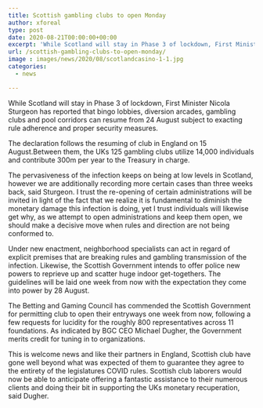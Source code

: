 ```yaml
---
title: Scottish gambling clubs to open Monday
author: xforeal 
type: post
date: 2020-08-21T00:00:00+00:00
excerpt: 'While Scotland will stay in Phase 3 of lockdown, First Minister Nicola Sturgeon has reported that bingo lobbies, diversion arcades, gambling clubs and pool corridors can resume from 24 August subject to exacting rule adherence and proper security measures '
url: /scottish-gambling-clubs-to-open-monday/
image : images/news/2020/08/scotlandcasino-1-1.jpg
categories:
  - news

---
```

While Scotland will stay in Phase 3 of lockdown, First Minister Nicola Sturgeon has reported that bingo lobbies, diversion arcades, gambling clubs and pool corridors can resume from 24 August subject to exacting rule adherence and proper security measures. 

The declaration follows the resuming of club in England on 15 August.Between them, the UKs 125 gambling clubs utilize 14,000 individuals and contribute 300m per year to the Treasury in charge. 

The pervasiveness of the infection keeps on being at low levels in Scotland, however we are additionally recording more certain cases than three weeks back, said Sturgeon. I trust the re-opening of certain administrations will be invited in light of the fact that we realize it is fundamental to diminish the monetary damage this infection is doing, yet I trust individuals will likewise get why, as we attempt to open administrations and keep them open, we should make a decisive move when rules and direction are not being conformed to. 

Under new enactment, neighborhood specialists can act in regard of explicit premises that are breaking rules and gambling transmission of the infection. Likewise, the Scottish Government intends to offer police new powers to reprieve up and scatter huge indoor get-togethers. The guidelines will be laid one week from now with the expectation they come into power by 28 August. 

The Betting and Gaming Council has commended the Scottish Government for permitting club to open their entryways one week from now, following a few requests for lucidity for the roughly 800 representatives across 11 foundations. As indicated by BGC CEO Michael Dugher, the Government merits credit for tuning in to organizations. 

This is welcome news and like their partners in England, Scottish club have gone well beyond what was expected of them to guarantee they agree to the entirety of the legislatures COVID rules. Scottish club laborers would now be able to anticipate offering a fantastic assistance to their numerous clients and doing their bit in supporting the UKs monetary recuperation, said Dugher.